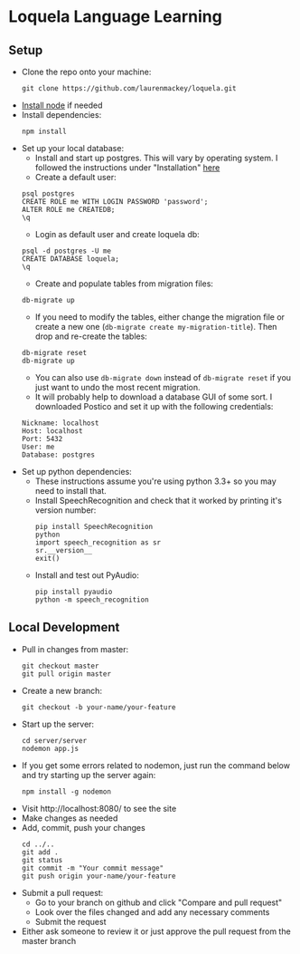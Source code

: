 # Loquela Language Learning

## Setup
- Clone the repo onto your machine:
    ```
    git clone https://github.com/laurenmackey/loquela.git
    ```
- [Install node](https://nodejs.org/en/) if needed
- Install dependencies:
    ```
    npm install
    ```
- Set up your local database:
    - Install and start up postgres. This will vary by operating system. I followed the instructions under "Installation" [here](https://blog.logrocket.com/setting-up-a-restful-api-with-node-js-and-postgresql-d96d6fc892d8/)
    - Create a default user:
    ```
    psql postgres
    CREATE ROLE me WITH LOGIN PASSWORD 'password';
    ALTER ROLE me CREATEDB;
    \q
    ```
    - Login as default user and create loquela db:
    ```
    psql -d postgres -U me
    CREATE DATABASE loquela;
    \q
    ```
    - Create and populate tables from migration files:
    ```
    db-migrate up
    ```
    - If you need to modify the tables, either change the migration file or create a new one (`db-migrate create my-migration-title`).
    Then drop and re-create the tables:
    ```
    db-migrate reset
    db-migrate up
    ```
    - You can also use `db-migrate down` instead of `db-migrate reset` if you just want to undo the most recent migration.
    - It will probably help to download a database GUI of some sort. I downloaded Postico and set it up with the following credentials:
    ```
    Nickname: localhost
    Host: localhost
    Port: 5432
    User: me
    Database: postgres
    ```
- Set up python dependencies:
    - These instructions assume you're using python 3.3+ so you may need to install that.
    - Install SpeechRecognition and check that it worked by printing it's version number:
        ```
        pip install SpeechRecognition
        python
        import speech_recognition as sr
        sr.__version__
        exit()
        ```
    - Install and test out PyAudio:
        ```
        pip install pyaudio
        python -m speech_recognition
        ```


## Local Development
- Pull in changes from master:
    ```
    git checkout master
    git pull origin master
    ```
- Create a new branch:
    ```
    git checkout -b your-name/your-feature
    ```
- Start up the server:
    ```
    cd server/server
    nodemon app.js
    ```
- If you get some errors related to nodemon, just run the command below and try starting up the server again:
    ```
    npm install -g nodemon
    ```
- Visit http://localhost:8080/ to see the site
- Make changes as needed
- Add, commit, push your changes
    ```
    cd ../..
    git add .
    git status
    git commit -m "Your commit message"
    git push origin your-name/your-feature
    ```
- Submit a pull request: 
    - Go to your branch on github and click "Compare and pull request"
    - Look over the files changed and add any necessary comments
    - Submit the request
- Either ask someone to review it or just approve the pull request from the master branch
